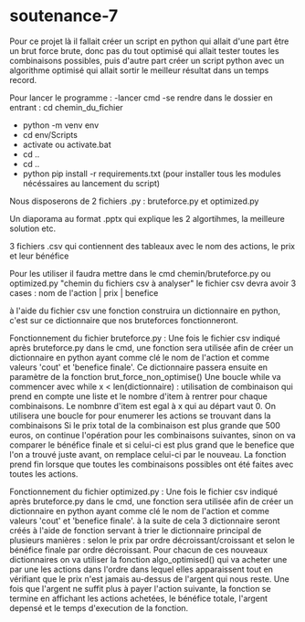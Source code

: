 # soutenance-7
Pour ce projet là il fallait créer un script en python qui allait d'une part être un brut force brute, donc pas du tout optimisé qui allait tester toutes les combinaisons possibles,
puis d'autre part créer un script python avec un algorithme optimisé qui allait sortir le meilleur résultat dans un temps record.

Pour lancer le programme :
-lancer cmd
-se rendre dans le dossier en entrant : cd chemin_du_fichier
- python -m venv env
- cd env/Scripts
- activate ou activate.bat
- cd .. 
- cd ..
- python pip install -r requirements.txt (pour installer tous les modules nécéssaires au lancement du script)

Nous disposerons de 2 fichiers .py : bruteforce.py et optimized.py

Un diaporama au format .pptx qui explique les 2 algortihmes, la meilleure solution etc.

3 fichiers .csv qui contiennent des tableaux avec le nom des actions, le prix et leur bénéfice   


Pour les utiliser il faudra mettre dans le cmd chemin/bruteforce.py ou optimized.py "chemin du fichiers csv à analyser"
le fichier csv devra avoir 3 cases : nom de l'action | prix | benefice 

à l'aide du fichier csv une fonction construira un dictionnaire en python, c'est sur ce dictionnaire que nos bruteforces fonctionneront.

Fonctionnement du fichier bruteforce.py :
Une fois le fichier csv indiqué après bruteforce.py dans le cmd, une fonction sera utilisée afin de créer un dictionnaire en python ayant comme clé le nom de l'action et comme
valeurs 'cout' et 'benefice finale'.
Ce dictionnaire passera ensuite en paramètre de la fonction brut_force_non_optimise() 
Une boucle while va commencer avec while x < len(dictionnaire) :
  utilisation de combinaison qui prend en compte une liste et le nombre d'item à rentrer pour chaque combinaisons. 
  Le nombnre d'item est egal à x qui au départ vaut 0. 
    On utilisera une boucle for pour enumerer les actions se trouvant dans la combinaisons
    Si le prix total de la combinaison est plus grande que 500 euros, on continue l'opération pour les combinaisons suivantes, sinon on va comparer le bénéfice finale et si celui-ci est plus grand que le benefice que l'on a trouvé juste avant, on remplace celui-ci par le nouveau.
    La fonction prend fin lorsque que toutes les combinaisons possibles ont été faites avec toutes les actions.
    
    
Fonctionnement du fichier optimized.py :
Une fois le fichier csv indiqué après bruteforce.py dans le cmd, une fonction sera utilisée afin de créer un dictionnaire en python ayant comme clé le nom de l'action et comme
valeurs 'cout' et 'benefice finale'.
à la suite de cela 3 dictionnaire seront créés à l'aide de fonction servant à trier le dictionnaire principal de plusieurs manières : selon le prix par ordre décroissant/croissant et selon le bénéfice finale par ordre décroissant.
Pour chacun de ces nouveaux dictionnaires on va utiliser la fonction algo_optimised() qui va acheter une par une les actions dans l'ordre dans lequel elles apparaissent tout en vérifiant que le prix n'est jamais au-dessus de l'argent qui nous reste. Une fois que l'argent ne suffit plus à payer l'action suivante, la fonction se termine en affichant les actions achetées, le bénéfice totale, l'argent depensé et le temps d'execution de la fonction.



